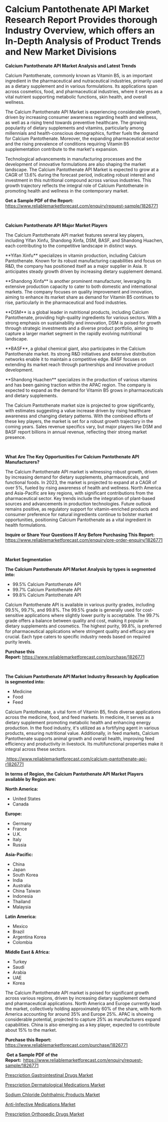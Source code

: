 <p><h1>Calcium Pantothenate API Market Research Report Provides thorough Industry Overview, which offers an In-Depth Analysis of Product Trends and New Market Divisions</h1></p><p><strong>Calcium Pantothenate API Market Analysis and Latest Trends</strong></p>
<p><p>Calcium Pantothenate, commonly known as Vitamin B5, is an important ingredient in the pharmaceutical and nutraceutical industries, primarily used as a dietary supplement and in various formulations. Its applications span across cosmetics, food, and pharmaceutical industries, where it serves as a vital nutrient supporting metabolic functions, skin health, and overall wellness.</p><p>The Calcium Pantothenate API Market is experiencing considerable growth, driven by increasing consumer awareness regarding health and wellness, as well as a rising trend towards preventive healthcare. The growing popularity of dietary supplements and vitamins, particularly among millennials and health-conscious demographics, further fuels the demand for Calcium Pantothenate. Moreover, the expanding pharmaceutical sector and the rising prevalence of conditions requiring Vitamin B5 supplementation contribute to the market's expansion.</p><p>Technological advancements in manufacturing processes and the development of innovative formulations are also shaping the market landscape. The Calcium Pantothenate API Market is expected to grow at a CAGR of 13.6% during the forecast period, indicating robust interest and investment in this nutritional compound across various industries. This growth trajectory reflects the integral role of Calcium Pantothenate in promoting health and wellness in the contemporary market.</p></p>
<p><strong>Get a Sample PDF of the Report:&nbsp;</strong> <a href="https://www.reliablemarketforecast.com/enquiry/request-sample/1826771?utm_campaign=1888&utm_medium=2&utm_source=Github&utm_content=ia&utm_term=09032025&utm_id=calcium-pantothenate-api">https://www.reliablemarketforecast.com/enquiry/request-sample/1826771</a></p>
<p>&nbsp;</p>
<p><strong>Calcium Pantothenate API Major Market Players</strong></p>
<p><p>The Calcium Pantothenate API market features several key players, including Yifan Xinfu, Shandong Xinfa, DSM, BASF, and Shandong Huachen, each contributing to the competitive landscape in distinct ways.</p><p>**Yifan Xinfu** specializes in vitamin production, including Calcium Pantothenate. Known for its robust manufacturing capabilities and focus on R&D, the company has positioned itself as a major supplier in Asia. It anticipates steady growth driven by increasing dietary supplement demand.</p><p>**Shandong Xinfa** is another prominent manufacturer, leveraging its extensive production capacity to cater to both domestic and international markets. The company focuses on quality improvement and innovation, aiming to enhance its market share as demand for Vitamin B5 continues to rise, particularly in the pharmaceutical and food industries.</p><p>**DSM** is a global leader in nutritional products, including Calcium Pantothenate, providing high-quality ingredients for various sectors. With a strong emphasis on sustainability and innovation, DSM is poised for growth through strategic investments and a diverse product portfolio, aiming to capture a larger market segment in the rapidly evolving nutritional landscape.</p><p>**BASF**, a global chemical giant, also participates in the Calcium Pantothenate market. Its strong R&D initiatives and extensive distribution networks enable it to maintain a competitive edge. BASF focuses on extending its market reach through partnerships and innovative product development.</p><p>**Shandong Huachen** specializes in the production of various vitamins and has been gaining traction within the APAC region. The company is expected to expand as the demand for Vitamin B5 grows in pharmaceuticals and dietary supplements.</p><p>The Calcium Pantothenate market size is projected to grow significantly, with estimates suggesting a value increase driven by rising healthcare awareness and changing dietary patterns. With the combined efforts of these key players, the market is set for a robust growth trajectory in the coming years. Sales revenue specifics vary, but major players like DSM and BASF report billions in annual revenue, reflecting their strong market presence.</p></p>
<p>&nbsp;</p>
<p><strong>What Are The Key Opportunities For Calcium Pantothenate API Manufacturers?</strong></p>
<p><p>The Calcium Pantothenate API market is witnessing robust growth, driven by increasing demand for dietary supplements, pharmaceuticals, and functional foods. In 2023, the market is projected to expand at a CAGR of over 5%, fueled by rising awareness of health and wellness. North America and Asia-Pacific are key regions, with significant contributions from the pharmaceutical sector. Key trends include the integration of plant-based sources and advancements in production technologies. Future outlook remains positive, as regulatory support for vitamin-enriched products and consumer preference for natural ingredients continue to bolster market opportunities, positioning Calcium Pantothenate as a vital ingredient in health formulations.</p></p>
<p><strong>Inquire or Share Your Questions If Any Before Purchasing This Report:</strong> <a href="https://www.reliablemarketforecast.com/enquiry/pre-order-enquiry/1826771?utm_campaign=1888&utm_medium=2&utm_source=Github&utm_content=ia&utm_term=09032025&utm_id=calcium-pantothenate-api">https://www.reliablemarketforecast.com/enquiry/pre-order-enquiry/1826771</a></p>
<p>&nbsp;</p>
<p><strong>Market Segmentation</strong></p>
<p><strong>The Calcium Pantothenate API Market Analysis by types is segmented into:</strong></p>
<p><ul><li>99.5% Calcium Pantothenate API</li><li>99.7% Calcium Pantothenate API</li><li>99.8% Calcium Pantothenate API</li></ul></p>
<p><p>Calcium Pantothenate API is available in various purity grades, including 99.5%, 99.7%, and 99.8%. The 99.5% grade is generally used for cost-sensitive applications where slightly lower purity is acceptable. The 99.7% grade offers a balance between quality and cost, making it popular in dietary supplements and cosmetics. The highest purity, 99.8%, is preferred for pharmaceutical applications where stringent quality and efficacy are crucial. Each type caters to specific industry needs based on required purity levels.</p></p>
<p><strong>Purchase this Report:&nbsp;</strong><a href="https://www.reliablemarketforecast.com/purchase/1826771?utm_campaign=1888&utm_medium=2&utm_source=Github&utm_content=ia&utm_term=09032025&utm_id=calcium-pantothenate-api">https://www.reliablemarketforecast.com/purchase/1826771</a></p>
<p>&nbsp;</p>
<p><strong>The Calcium Pantothenate API Market Industry Research by Application is segmented into:</strong></p>
<p><ul><li>Medicine</li><li>Food</li><li>Feed</li></ul></p>
<p><p>Calcium Pantothenate, a vital form of Vitamin B5, finds diverse applications across the medicine, food, and feed markets. In medicine, it serves as a dietary supplement promoting metabolic health and enhancing energy production. In the food industry, it's utilized as a fortifying agent in various products, ensuring nutritional value. Additionally, in feed markets, Calcium Pantothenate supports animal growth and overall health, improving feed efficiency and productivity in livestock. Its multifunctional properties make it integral across these sectors.</p></p>
<p><a href="https://www.reliablemarketforecast.com/calcium-pantothenate-api-r1826771?utm_campaign=1888&utm_medium=2&utm_source=Github&utm_content=ia&utm_term=09032025&utm_id=calcium-pantothenate-api">&nbsp;https://www.reliablemarketforecast.com/calcium-pantothenate-api-r1826771</a></p>
<p><strong>In terms of Region, the Calcium Pantothenate API Market Players available by Region are:</strong></p>
<p>
    <p> <strong> North America: </strong>
        <ul>
            <li>United States</li>
            <li>Canada</li>
        </ul>
        </p> 
    <p> <strong> Europe: </strong>
        <ul>
            <li>Germany</li>
            <li>France</li>
            <li>U.K.</li>
            <li>Italy</li>
            <li>Russia</li>
        </ul>
        </p> 
    <p> <strong> Asia-Pacific: </strong>
        <ul>
            <li>China</li>
            <li>Japan</li>
            <li>South Korea</li>
            <li>India</li>
            <li>Australia</li>
            <li>China Taiwan</li>
            <li>Indonesia</li>
            <li>Thailand</li>
            <li>Malaysia</li>
        </ul>
        </p> 
    <p> <strong> Latin America: </strong>
        <ul>
            <li>Mexico</li>
            <li>Brazil</li>
            <li>Argentina Korea</li>
            <li>Colombia</li>
        </ul>
        </p> 
    <p> <strong> Middle East & Africa: </strong>
        <ul>
            <li>Turkey</li>
            <li>Saudi</li>
            <li>Arabia</li>
            <li>UAE</li>
            <li>Korea</li>
        </ul>
    </p>
    </p>
<p><p>The Calcium Pantothenate API market is poised for significant growth across various regions, driven by increasing dietary supplement demand and pharmaceutical applications. North America and Europe currently lead the market, collectively holding approximately 60% of the share, with North America accounting for around 35% and Europe 25%. APAC is showing considerable potential, projected to capture 25% as manufacturers expand capabilities. China is also emerging as a key player, expected to contribute about 15% to the market.</p></p>
<p><strong>Purchase this Report: </strong><a href="https://www.reliablemarketforecast.com/purchase/1826771?utm_campaign=1888&utm_medium=2&utm_source=Github&utm_content=ia&utm_term=09032025&utm_id=calcium-pantothenate-api">https://www.reliablemarketforecast.com/purchase/1826771</a></p>
<p>&nbsp;<strong>Get a Sample PDF of the Report:&nbsp;&nbsp;</strong><a href="https://www.reliablemarketforecast.com/enquiry/request-sample/1826771?utm_campaign=1888&utm_medium=2&utm_source=Github&utm_content=ia&utm_term=09032025&utm_id=calcium-pantothenate-api">https://www.reliablemarketforecast.com/enquiry/request-sample/1826771</a></p>
<p><strong></strong></p>
<p><p><a href="https://github.com/iperitvik8/Market-Research-Report-List-1/blob/main/prescription-gastrointestinal-drugs-market.md?utm_campaign=1888&utm_medium=2&utm_source=Github&utm_content=ia&utm_term=09032025&utm_id=calcium-pantothenate-api">Prescription Gastrointestinal Drugs Market</a></p><p><a href="https://github.com/zdybelzinn/Market-Research-Report-List-1/blob/main/prescription-dermatological-medications-market.md?utm_campaign=1888&utm_medium=2&utm_source=Github&utm_content=ia&utm_term=09032025&utm_id=calcium-pantothenate-api">Prescription Dermatological Medications Market</a></p><p><a href="https://github.com/kadutjoelly83/Market-Research-Report-List-1/blob/main/sodium-chloride-ophthalmic-products-market.md?utm_campaign=1888&utm_medium=2&utm_source=Github&utm_content=ia&utm_term=09032025&utm_id=calcium-pantothenate-api">Sodium Chloride Ophthalmic Products Market</a></p><p><a href="https://github.com/ilanarohalgh/Market-Research-Report-List-1/blob/main/anti-infective-medications-market.md?utm_campaign=1888&utm_medium=2&utm_source=Github&utm_content=ia&utm_term=09032025&utm_id=calcium-pantothenate-api">Anti-Infective Medications Market</a></p><p><a href="https://github.com/frodanlert/Market-Research-Report-List-1/blob/main/prescription-orthopedic-drugs-market.md?utm_campaign=1888&utm_medium=2&utm_source=Github&utm_content=ia&utm_term=09032025&utm_id=calcium-pantothenate-api">Prescription Orthopedic Drugs Market</a></p></p>